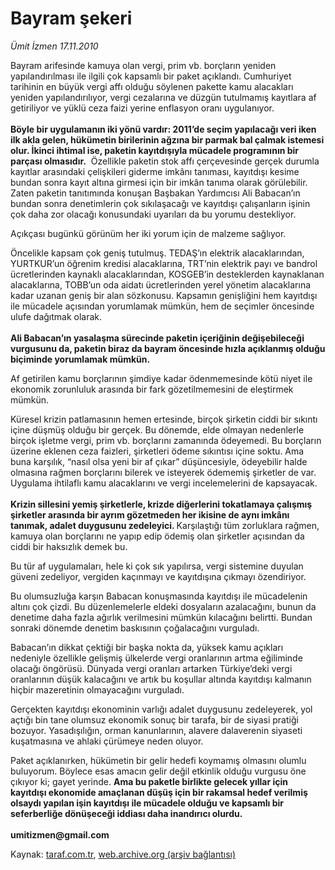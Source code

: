 # Bayram şekeri

*Ümit İzmen 17.11.2010*

<div class="yazi"><p>Bayram arifesinde kamuya olan vergi, prim vb. borçların yeniden yapılandırılması ile ilgili çok kapsamlı bir paket açıklandı. Cumhuriyet tarihinin en büyük vergi affı olduğu söylenen pakette kamu alacakları yeniden yapılandırılıyor, vergi cezalarına ve düzgün tutulmamış kayıtlara af getiriliyor ve yüklü ceza faizi yerine enflasyon oranı uygulanıyor.<br/><br/><b>Böyle bir uygulamanın iki yönü vardır: 2011’de seçim yapılacağı veri iken ilk akla gelen, hükümetin birilerinin ağzına bir parmak bal çalmak istemesi olur. İkinci ihtimal ise, paketin kayıtdışıyla mücadele programının bir parçası olmasıdır.</b>  Özellikle paketin stok affı çerçevesinde gerçek durumla kayıtlar arasındaki çelişkileri giderme imkânı tanıması, kayıtdışı kesime bundan sonra kayıt altına girmesi için bir imkân tanıma olarak görülebilir. Zaten paketin tanıtımında konuşan Başbakan Yardımcısı Ali Babacan’ın bundan sonra denetimlerin çok sıkılaşacağı ve kayıtdışı çalışanların işinin çok daha zor olacağı konusundaki uyarıları da bu yorumu destekliyor. </p>
<p>Açıkçası bugünkü görünüm her iki yorum için de malzeme sağlıyor.</p>
<p>Öncelikle kapsam çok geniş tutulmuş. TEDAŞ’ın elektrik alacaklarından, YURTKUR’un öğrenim kredisi alacaklarına, TRT’nin elektrik payı ve bandrol ücretlerinden kaynaklı alacaklarından, KOSGEB’in desteklerden kaynaklanan alacaklarına, TOBB’un oda aidatı ücretlerinden yerel yönetim alacaklarına kadar uzanan geniş bir alan sözkonusu. Kapsamın genişliğini hem kayıtdışı ile mücadele açısından yorumlamak mümkün, hem de seçimler öncesinde ulufe dağıtmak olarak. <br/><br/><b>Ali Babacan’ın yasalaşma sürecinde paketin içeriğinin değişebileceği vurgusunu da, paketin biraz da bayram öncesinde hızla açıklanmış olduğu biçiminde yorumlamak mümkün. </b></p>
<p>Af getirilen kamu borçlarının şimdiye kadar ödenmemesinde kötü niyet ile ekonomik zorunluluk arasında bir fark gözetilmemesini de eleştirmek mümkün. </p>
<p>Küresel krizin patlamasının hemen ertesinde, birçok şirketin ciddi bir sıkıntı içine düşmüş olduğu bir gerçek. Bu dönemde, elde olmayan nedenlerle birçok işletme vergi, prim vb. borçlarını zamanında ödeyemedi. Bu borçların üzerine eklenen ceza faizleri, şirketleri ödeme sıkıntısı içine soktu. Ama buna karşılık, “nasıl olsa yeni bir af çıkar” düşüncesiyle, ödeyebilir halde olmasına rağmen borçlarını bilerek ve isteyerek ödememiş şirketler de var. Uygulama ihtilaflı kamu alacaklarını ve vergi incelemelerini de kapsayacak.<br/><br/><b>Krizin sillesini yemiş şirketlerle, krizde diğerlerini tokatlamaya çalışmış şirketler arasında bir ayrım gözetmeden her ikisine de aynı imkânı tanımak, adalet duygusunu zedeleyici. </b>Karşılaştığı tüm zorluklara rağmen, kamuya olan borçlarını ne yapıp edip ödemiş olan şirketler açısından da ciddi bir haksızlık demek bu. </p>
<p>Bu tür af uygulamaları, hele ki çok sık yapılırsa, vergi sistemine duyulan güveni zedeliyor, vergiden kaçınmayı ve kayıtdışına çıkmayı özendiriyor. </p>
<p>Bu olumsuzluğa karşın Babacan konuşmasında kayıtdışı ile mücadelenin altını çok çizdi. Bu düzenlemelerle eldeki dosyaların azalacağını, bunun da denetime daha fazla ağırlık verilmesini mümkün kılacağını belirtti. Bundan sonraki dönemde denetim baskısının çoğalacağını vurguladı.</p>
<p>Babacan’ın dikkat çektiği bir başka nokta da, yüksek kamu açıkları nedeniyle özellikle gelişmiş ülkelerde vergi oranlarının artma eğiliminde olacağı öngörüsü. Dünyada vergi oranları artarken Türkiye’deki vergi oranlarının düşük kalacağını ve artık bu koşullar altında kayıtdışı kalmanın hiçbir mazeretinin olmayacağını vurguladı. </p>
<p>Gerçekten kayıtdışı ekonominin varlığı adalet duygusunu zedeleyerek, yol açtığı bin tane olumsuz ekonomik sonuç bir tarafa, bir de siyasi pratiği bozuyor. Yasadışılığın, orman kanunlarının, alavere dalaverenin siyaseti kuşatmasına ve ahlaki çürümeye neden oluyor. </p>
<p>Paket açıklanırken, hükümetin bir gelir hedefi koymamış olmasını olumlu buluyorum. Böylece esas amacın gelir değil etkinlik olduğu vurgusu öne çıkıyor ki; gayet yerinde. <b>Ama bu paketle birlikte gelecek yıllar için kayıtdışı ekonomide amaçlanan düşüş için bir rakamsal hedef verilmiş olsaydı yapılan işin kayıtdışı ile mücadele olduğu ve kapsamlı bir seferberliğe dönüşeceği iddiası daha inandırıcı olurdu.<br/><br/></b><b>umitizmen@gmail.com</b></p></div>

Kaynak: [taraf.com.tr](http://www.taraf.com.tr:80/umit-izmen/makale-bayram-sekeri-2.htm), [web.archive.org (arşiv bağlantısı)](http://web.archive.org/web/20101118235057/http://www.taraf.com.tr:80/umit-izmen/makale-bayram-sekeri-2.htm)
